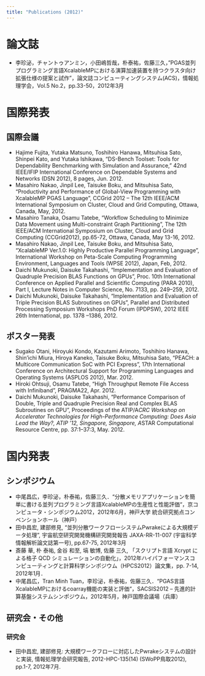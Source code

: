 ```yaml
---
title: "Publications (2012)"
---
```


# 論文誌

- 李珍泌，チャントゥアンミン，小田嶋哲哉，朴泰祐，佐藤三久，”PGAS並列プログラミング言語XcalableMPにおける演算加速装置を持つクラスタ向け拡張仕様の提案と試作”，論文誌コンピューティングシステム(ACS)，情報処理学会，Vol.5 No.2，pp.33-50，2012年3月

# 国際発表

## 国際会議

- Hajime Fujita, Yutaka Matsuno, Toshihiro Hanawa, Mitsuhisa Sato, Shinpei Kato, and Yutaka Ishikawa, “DS-Bench Toolset: Tools for Dependability Benchmarking with Simulation and Assurance,” 42nd IEEE/IFIP International Conference on Dependable Systems and Networks (DSN 2012), 8 pages, Jun. 2012.
- Masahiro Nakao, Jinpil Lee, Taisuke Boku, and Mitsuhisa Sato, “Productivity and Performance of Global-View Programming with XcalableMP PGAS Language”, CCGrid 2012 – The 12th IEEE/ACM International Symposium on Cluster, Cloud and Grid Computing, Ottawa, Canada, May, 2012.
- Masahiro Tanaka, Osamu Tatebe, “Workflow Scheduling to Minimize Data Movement using Multi-constraint Graph Partitioning”, The 12th IEEE/ACM International Symposium on Cluster, Cloud and Grid Computing (CCGrid2012), pp.65-72, Ottawa, Canada, May 13-16, 2012.
- Masahiro Nakao, Jinpil Lee, Taisuke Boku, and Mitsuhisa Sato, “XcalableMP Ver.1.0: Highly Productive Parallel Programming Language”, International Workshop on Peta-Scale Computing Programming Environment, Languages and Tools (WPSE 2012), Japan, Feb, 2012.
- Daichi Mukunoki, Daisuke Takahashi, “Implementation and Evaluation of Quadruple Precision BLAS Functions on GPUs”, Proc. 10th International Conference on Applied Parallel and Scientific Computing (PARA 2010), Part I, Lecture Notes in Computer Science, No. 7133, pp. 249–259, 2012.
- Daichi Mukunoki, Daisuke Takahashi, “Implementation and Evaluation of Triple Precision BLAS Subroutines on GPUs”, Parallel and Distributed Processing Symposium Workshops PhD Forum (IPDPSW), 2012 IEEE 26th International, pp. 1378 –1386, 2012.

## ポスター発表

- Sugako Otani, Hiroyuki Kondo, Kazutami Arimoto, Toshihiro Hanawa, Shin’ichi Miura, Hiroya Kaneko, Taisuke Boku, Mitsuhisa Sato, “PEACH: a Multicore Communication SoC with PCI Express”, 17th International Conference on Architectural Support for Programming Languages and Operating Systems (ASPLOS 2012), Mar. 2012.
- Hiroki Ohtsuji, Osamu Tatebe, “High Throughput Remote File Access with Infiniband”, PRAGMA22, Apr. 2012.
- Daichi Mukunoki, Daisuke Takahashi, “Performance Comparison of Double, Triple and Quadruple Precision Real and Complex BLAS Subroutines on GPU”, Proceedings of the ATIP/A*CRC Workshop on Accelerator Technologies for High-Performance Computing: Does Asia Lead the Way?, ATIP ’12, Singapore, Singapore, A*STAR Computational Resource Centre, pp. 37:1–37:3, May. 2012.

# 国内発表

## シンポジウム

- 中尾昌広，李珍泌，朴泰祐，佐藤三久．“分散メモリアプリケーションを簡単に書ける並列プログラミング言語XcalableMPの生産性と性能評価“，京コンピュータ・シンポジウム2012，2012年6月，神戸大学 統合研究拠点コンベンションホール（神戸）
- 田中昌宏, 建部修見, “並列分散ワークフローシステムPwrakeによる大規模データ処理”, 宇宙航空研究開発機構研究開発報告 JAXA-RR-11-007 (宇宙科学情報解析論文誌第一号), pp.67-75, 2012年3月
- 斎藤 華, 朴 泰祐, 金谷 和至, 塙 敏博, 佐藤 三久, 「スクリプト言語 Xcrypt による格子 QCD シミュレーションの自動化」，2012年ハイパフォーマンスコンピューティングと計算科学シンポジウム（HPCS2012）論文集，pp. 7-14, 2012年1月．
- 中尾昌広，Tran Minh Tuan，李珍泌，朴泰祐，佐藤三久．“PGAS言語XcalableMPにおけるcoarray機能の実装と評価“，SACSIS2012 – 先進的計算基盤システムシンポジウム，2012年5月，神戸国際会議場（兵庫）

## 研究会・その他

### 研究会

- 田中昌宏, 建部修見: 大規模ワークフローに対応したPwrakeシステムの設計と実装, 情報処理学会研究報告, 2012-HPC-135(14) (SWoPP鳥取2012), pp.1-7, 2012年7月.
